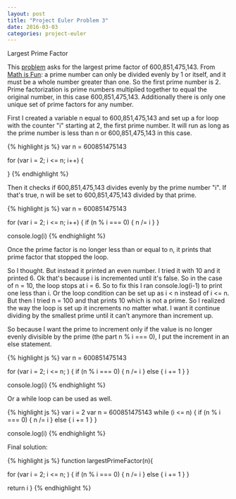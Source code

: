 ```yaml
---
layout: post
title: "Project Euler Problem 3"
date: 2016-03-03
categories: project-euler
---
```


Largest Prime Factor

This [problem](https://projecteuler.net/problem=3) asks for the largest prime factor of 600,851,475,143. From [Math is Fun](http://www.mathsisfun.com/prime-factorization.html): a prime number can only be divided evenly by 1 or itself, and it must be a whole number greater than one. So the first prime number is 2. Prime factorization is prime numbers multiplied together to equal the original number, in this case 600,851,475,143. Additionally there is only one unique set of prime factors for any number.

First I created a variable n equal to 600,851,475,143 and set up a for loop with the counter "i" starting at 2, the first prime number. It will run as long as the prime number is less than n or 600,851,475,143 in this case.

{% highlight js %}
var n = 600851475143

for (var i = 2; i <= n; i++) {

}
{% endhighlight %}

Then it checks if 600,851,475,143 divides evenly by the prime number "i". If that's true, n will be set to 600,851,475,143 divided by that prime.

{% highlight js %}
var n = 600851475143

for (var i = 2; i <= n; i++) {
  if (n % i === 0) {
    n /= i
  }
}

console.log(i)
{% endhighlight %}

Once the prime factor is no longer less than or equal to n, it prints that prime factor that stopped the loop.

So I thought. But instead it printed an even number. I tried it with 10 and it printed 6. Ok that's because i is incremented until it's false. So in the case of n = 10, the loop stops at i = 6. So to fix this I ran console.log(i-1) to print one less than i. Or the loop condition can be set up as i < n instead of i <= n. But then I tried n = 100 and that prints 10 which is not a prime. So I realized the way the loop is set up it increments no matter what. I want it continue dividing by the smallest prime until it can't anymore than increment up.

So because I want the prime to increment only if the value is no longer evenly divisible by the prime (the part n % i === 0), I put the increment in an else statement.

{% highlight js %}
var n = 600851475143

for (var i = 2; i <= n; ) {
  if (n % i === 0) {
    n /= i
  } else {
    i += 1
  }
}

console.log(i)
{% endhighlight %}

Or a while loop can be used as well.

{% highlight js %}
var i = 2
var n = 600851475143
while (i <= n) {
  if (n % i === 0) {
    n /= i
  } else {
    i += 1
  }
}

console.log(i)
{% endhighlight %}

Final solution:

{% highlight js %}
function largestPrimeFactor(n){

  for (var i = 2; i <= n; ) {
    if (n % i === 0) {
      n /= i
    } else {
      i += 1
    }
  }

  return i
}
{% endhighlight %}
